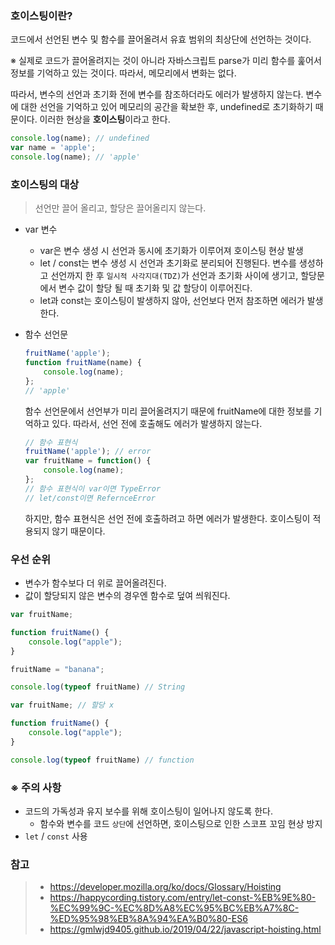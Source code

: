 ### 호이스팅이란?

코드에서 선언된 변수 및 함수를 끌어올려서 유효 범위의 최상단에 선언하는 것이다.

※ 실제로 코드가 끌어올려지는 것이 아니라 자바스크립트 parse가 미리 함수를 훑어서 정보를 기억하고 있는 것이다. 따라서, 메모리에서 변화는 없다.

따라서, 변수의 선언과 초기화 전에 변수를 참조하더라도 에러가 발생하지 않는다. 변수에 대한 선언을 기억하고 있어 메모리의 공간을 확보한 후, undefined로 초기화하기 때문이다. 이러한 현상을 **호이스팅**이라고 한다.

```javascript
console.log(name); // undefined
var name = 'apple';
console.log(name); // 'apple'
```



### 호이스팅의 대상

> 선언만 끌어 올리고, 할당은 끌어올리지 않는다.

- var 변수

  - var은 변수 생성 시 선언과 동시에 초기화가 이루어져 호이스팅 현상 발생
  - let / const는 변수 생성 시 선언과 초기화로 분리되어 진행된다. 변수를 생성하고 선언까지 한 후 `일시적 사각지대(TDZ)`가 선언과 초기화 사이에 생기고, 할당문에서 변수 값이 할당 될 때 초기화 및 값 할당이 이루어진다.
  - let과 const는 호이스팅이 발생하지 않아, 선언보다 먼저 참조하면 에러가 발생한다.

- 함수 선언문

  ```javascript
  fruitName('apple');
  function fruitName(name) {
      console.log(name);
  };
  // 'apple'
  ```

  함수 선언문에서 선언부가 미리 끌어올려지기 때문에 fruitName에 대한 정보를 기억하고 있다. 따라서, 선언 전에 호출해도 에러가 발생하지 않는다.

  ```javascript
  // 함수 표현식
  fruitName('apple'); // error
  var fruitName = function() {
      console.log(name);
  };
  // 함수 표현식이 var이면 TypeError
  // let/const이면 RefernceError
  ```

  하지만, 함수 표현식은 선언 전에 호출하려고 하면 에러가 발생한다. 호이스팅이 적용되지 않기 때문이다.



### 우선 순위

- 변수가 함수보다 더 위로 끌어올려진다.
- 값이 할당되지 않은 변수의 경우엔 함수로 덮여 씌워진다.

```javascript
var fruitName;

function fruitName() {
    console.log("apple");
}

fruitName = "banana";

console.log(typeof fruitName) // String
```

```javascript
var fruitName; // 할당 x

function fruitName() {
    console.log("apple");
}

console.log(typeof fruitName) // function
```



### ※ 주의 사항

- 코드의 가독성과 유지 보수를 위해 호이스팅이 일어나지 않도록 한다.
  - 함수와 변수를 코드 `상단`에 선언하면, 호이스팅으로 인한 스코프 꼬임 현상 방지
- `let` / `const` 사용



### 참고

> - https://developer.mozilla.org/ko/docs/Glossary/Hoisting
> - https://happycording.tistory.com/entry/let-const-%EB%9E%80-%EC%99%9C-%EC%8D%A8%EC%95%BC%EB%A7%8C-%ED%95%98%EB%8A%94%EA%B0%80-ES6
> - https://gmlwjd9405.github.io/2019/04/22/javascript-hoisting.html

